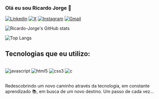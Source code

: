 ### Olá eu sou Ricardo Jorge 👋

[![Linkedin](https://img.shields.io/badge/LinkedIn-0077B5?style=for-the-badge&logo=linkedin&logoColor=white
)](#)
[![X](https://img.shields.io/badge/Twitter-1DA1F2?style=for-the-badge&logo=twitter&logoColor=white
)](https://x.com/ricardoxorge)
[![Instagram](https://img.shields.io/badge/Instagram-E4405F?style=for-the-badge&logo=instagram&logoColor=white
)](https://instagram.com/ricardoxorge)
[![Gmail](https://img.shields.io/badge/Gmail-D14836?style=for-the-badge&logo=gmail&logoColor=white
)](mailto:ricardolajorge@gmail.com)

![Ricardo-Jorge's GitHub stats](https://github-readme-stats.vercel.app/api?username=Ricardo-Jorge&show_icons=true&theme=dracula)

![Top Langs](https://github-readme-stats.vercel.app/api/top-langs/?username=Ricardo-Jorge&layout=compact&theme=dracula)

## Tecnologias que eu utilizo:

<div style="display: inline_block"><br/>
<img aling="center" alt="javascript" src="https://img.shields.io/badge/JavaScript-F7DF1E?style=for-the-badge&logo=javascript&logoColor=black" />
<img aling="center" alt="html5" src="https://img.shields.io/badge/HTML5-E34F26?style=for-the-badge&logo=html5&logoColor=white" />
<img aling="center" alt="css3" src="https://img.shields.io/badge/CSS3-1572B6?style=for-the-badge&logo=css3&logoColor=white" />
<img aling="center" alt="c" src="https://img.shields.io/badge/C-00599C?style=for-the-badge&logo=c&logoColor=white" />

</div><br/>

Redescobrindo um novo caminho através da tecnologia, em constante aprendizado 📚, em busca de um novo destino. Um passo de cada vez...

